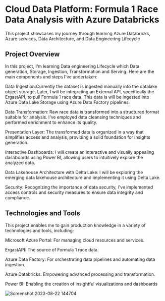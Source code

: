 # Cloud Data Platform: Formula 1 Race Data Analysis with Azure Databricks

This project showcases my journey through learning Azure Databricks, Azure services, Data Architecture, and Data Engineering Lifecycle 

## Project Overview
In this project, I'm learning Data engineering Lifecycle which Data generation, Storage, Ingestion, Transformation and Serving. Here are the main components and steps I've undertaken:

Data Ingestion:Currently the dataset is ingested manually into the datalake object storage. Later, I will be  integrating an External API, specifically the ErgastAPI, to pull Formula 1 race data. This data is will be ingested into Azure Data Lake Storage using Azure Data Factory pipelines.

Data Transformation: Raw race data is transformed into a structured format suitable for analysis. I've employed data cleansing techniques and performed enrichment to enhance its quality.

Presentation Layer: The transformed data is organized in a way that simplifies access and analysis, providing a solid foundation for insights generation.

Interactive Dashboards: I  will create an interactive and visually appealing dashboards using Power BI, allowing users to intuitively explore the analyzed data.

Data Lakehouse Architecture with Delta Lake: I will be  exploring the emerging data lakehouse architecture and implementing it using Delta Lake.

Security: Recognizing the importance of data security, I've implemented access controls and security measures to ensure data integrity and compliance.

## Technologies and Tools
This project enables me to gain production knowledge in a variety of technologies and tools, including:

Microsoft Azure Portal: For managing cloud resources and services.

ErgastAPI: The source of Formula 1 race data.

Azure Data Factory: For orchestrating data pipelines and automating data ingestion.

Azure Databricks: Empowering advanced processing and transformation.

Power BI: Enabling the creation of insightful visualizations and dashboards


![Screenshot 2023-08-22 144704](https://github.com/Muhyd33n/Formula1RacingProject/assets/55355325/647c88f0-8f30-49b9-9a7e-f96db153a1c0)

